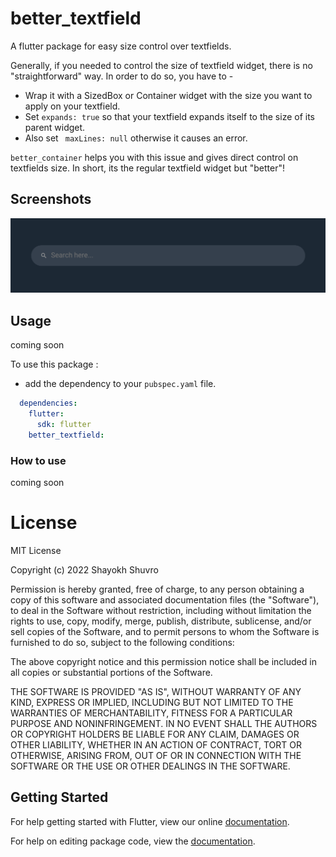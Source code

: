 # better_textfield

A flutter package for easy size control over textfields.

Generally, if you needed to control the size of textfield widget, there is no "straightforward" way. In order to do so, you have to -


* Wrap it with a SizedBox or Container widget with the size you want to apply on your textfield.
* Set ```expands: true``` so that your textfield expands itself to the size of its parent widget.
* Also set ``` maxLines: null``` otherwise it causes an error.


`better_container` helps you with this issue and gives direct control on textfields size. In short, its the regular textfield widget but "better"!

## Screenshots

<img src="https://raw.githubusercontent.com/ShayokhShorfuddin/better_textfield/master/example.png" />

## Usage

coming soon

To use this package :

* add the dependency to your `pubspec.yaml` file.

```yaml
  dependencies:
    flutter:
      sdk: flutter
    better_textfield:
```

### How to use

coming soon

# License
MIT License

Copyright (c) 2022 Shayokh Shuvro

Permission is hereby granted, free of charge, to any person obtaining a copy
of this software and associated documentation files (the "Software"), to deal
in the Software without restriction, including without limitation the rights
to use, copy, modify, merge, publish, distribute, sublicense, and/or sell
copies of the Software, and to permit persons to whom the Software is
furnished to do so, subject to the following conditions:

The above copyright notice and this permission notice shall be included in all
copies or substantial portions of the Software.

THE SOFTWARE IS PROVIDED "AS IS", WITHOUT WARRANTY OF ANY KIND, EXPRESS OR
IMPLIED, INCLUDING BUT NOT LIMITED TO THE WARRANTIES OF MERCHANTABILITY,
FITNESS FOR A PARTICULAR PURPOSE AND NONINFRINGEMENT. IN NO EVENT SHALL THE
AUTHORS OR COPYRIGHT HOLDERS BE LIABLE FOR ANY CLAIM, DAMAGES OR OTHER
LIABILITY, WHETHER IN AN ACTION OF CONTRACT, TORT OR OTHERWISE, ARISING FROM,
OUT OF OR IN CONNECTION WITH THE SOFTWARE OR THE USE OR OTHER DEALINGS IN THE
SOFTWARE.


## Getting Started

For help getting started with Flutter, view our online [documentation](https://flutter.io/).

For help on editing package code, view the [documentation](https://flutter.io/developing-packages/).
